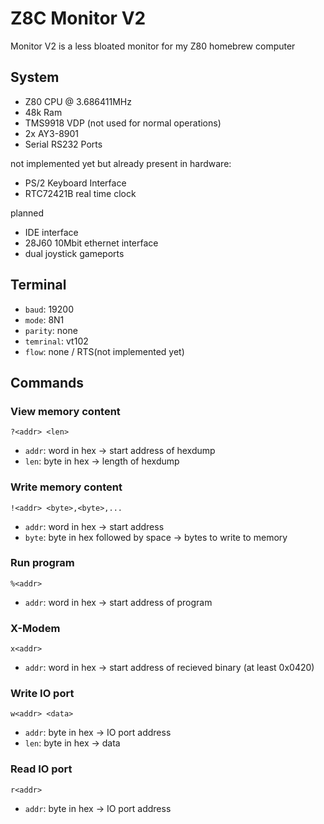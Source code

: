 # Z8C Monitor V2
Monitor V2 is a less bloated monitor for my Z80 homebrew computer

## System
* Z80 CPU @ 3.686411MHz
* 48k Ram
* TMS9918 VDP (not used for normal operations)
* 2x AY3-8901 
* Serial RS232 Ports

not implemented yet but already present in hardware:
* PS/2 Keyboard Interface
* RTC72421B real time clock

planned
* IDE interface
* 28J60 10Mbit ethernet interface
* dual joystick gameports


## Terminal
* `baud`: 19200
* `mode`: 8N1
* `parity`: none
* `temrinal`: vt102
* `flow`: none / RTS(not implemented yet)

## Commands
### View memory content
`?<addr> <len>`
* `addr`: word in hex -> start address of hexdump
* `len`: byte in hex -> length of hexdump

### Write memory content
`!<addr> <byte>,<byte>,...`
* `addr`: word in hex -> start address
* `byte`: byte in hex followed by space -> bytes to write to memory

### Run program
`%<addr>`
* `addr`: word in hex -> start address of program

### X-Modem
`x<addr>`
* `addr`: word in hex -> start address of recieved binary (at least 0x0420)

### Write IO port
`w<addr> <data>`
* `addr`: byte in hex -> IO port address
* `len`: byte in hex -> data

### Read IO port
`r<addr>`
* `addr`: byte in hex -> IO port address

